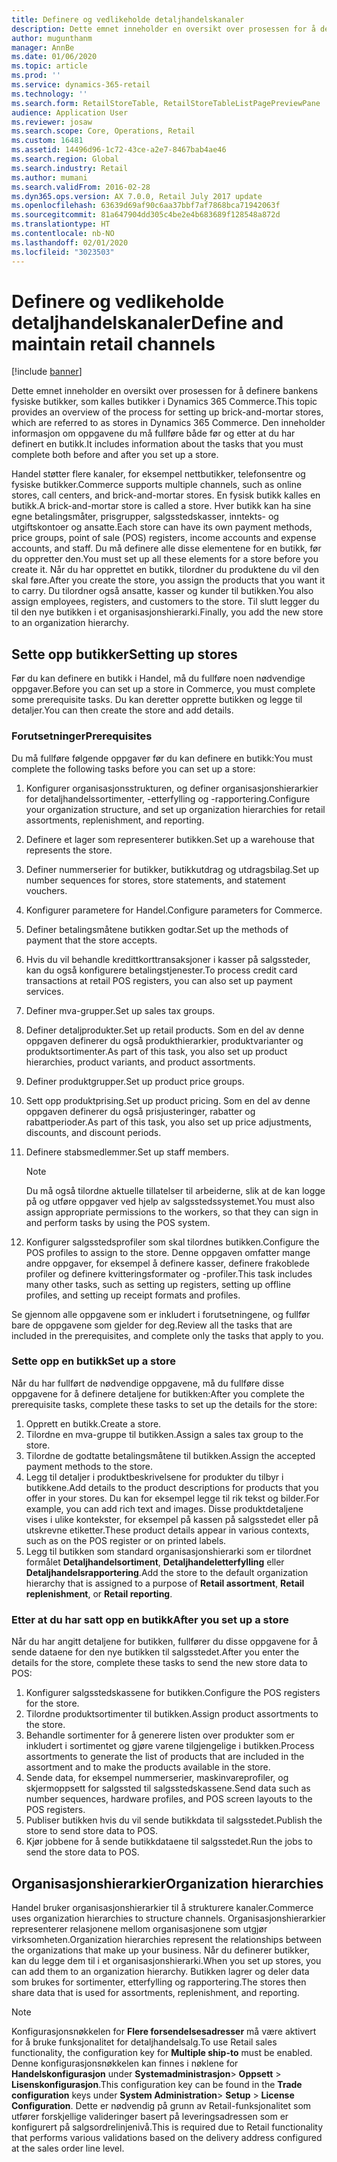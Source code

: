 ```yaml
---
title: Definere og vedlikeholde detaljhandelskanaler
description: Dette emnet inneholder en oversikt over prosessen for å definere bankens fysiske butikker, som kalles butikker i Dynamics 365 Commerce. Den inneholder informasjon om oppgavene du må fullføre både før og etter at du har definert en butikk.
author: mugunthanm
manager: AnnBe
ms.date: 01/06/2020
ms.topic: article
ms.prod: ''
ms.service: dynamics-365-retail
ms.technology: ''
ms.search.form: RetailStoreTable, RetailStoreTableListPagePreviewPane
audience: Application User
ms.reviewer: josaw
ms.search.scope: Core, Operations, Retail
ms.custom: 16481
ms.assetid: 14496d96-1c72-43ce-a2e7-8467bab4ae46
ms.search.region: Global
ms.search.industry: Retail
ms.author: mumani
ms.search.validFrom: 2016-02-28
ms.dyn365.ops.version: AX 7.0.0, Retail July 2017 update
ms.openlocfilehash: 63639d69af90c6aa37bbf7af7868bca71942063f
ms.sourcegitcommit: 81a647904dd305c4be2e4b683689f128548a872d
ms.translationtype: HT
ms.contentlocale: nb-NO
ms.lasthandoff: 02/01/2020
ms.locfileid: "3023503"
---
```

# <a name="define-and-maintain-retail-channels"></a><span data-ttu-id="38417-104">Definere og vedlikeholde detaljhandelskanaler</span><span class="sxs-lookup"><span data-stu-id="38417-104">Define and maintain retail channels</span></span>

[!include [banner](includes/banner.md)]

<span data-ttu-id="38417-105">Dette emnet inneholder en oversikt over prosessen for å definere bankens fysiske butikker, som kalles butikker i Dynamics 365 Commerce.</span><span class="sxs-lookup"><span data-stu-id="38417-105">This topic provides an overview of the process for setting up brick-and-mortar stores, which are referred to as stores in Dynamics 365 Commerce.</span></span> <span data-ttu-id="38417-106">Den inneholder informasjon om oppgavene du må fullføre både før og etter at du har definert en butikk.</span><span class="sxs-lookup"><span data-stu-id="38417-106">It includes information about the tasks that you must complete both before and after you set up a store.</span></span>

<span data-ttu-id="38417-107">Handel støtter flere kanaler, for eksempel nettbutikker, telefonsentre og fysiske butikker.</span><span class="sxs-lookup"><span data-stu-id="38417-107">Commerce supports multiple channels, such as online stores, call centers, and brick-and-mortar stores.</span></span> <span data-ttu-id="38417-108">En fysisk butikk kalles en butikk.</span><span class="sxs-lookup"><span data-stu-id="38417-108">A brick-and-mortar store is called a store.</span></span> <span data-ttu-id="38417-109">Hver butikk kan ha sine egne betalingsmåter, prisgrupper, salgsstedskasser, inntekts- og utgiftskontoer og ansatte.</span><span class="sxs-lookup"><span data-stu-id="38417-109">Each store can have its own payment methods, price groups, point of sale (POS) registers, income accounts and expense accounts, and staff.</span></span> <span data-ttu-id="38417-110">Du må definere alle disse elementene for en butikk, før du oppretter den.</span><span class="sxs-lookup"><span data-stu-id="38417-110">You must set up all these elements for a store before you create it.</span></span> <span data-ttu-id="38417-111">Når du har opprettet en butikk, tilordner du produktene du vil den skal føre.</span><span class="sxs-lookup"><span data-stu-id="38417-111">After you create the store, you assign the products that you want it to carry.</span></span> <span data-ttu-id="38417-112">Du tilordner også ansatte, kasser og kunder til butikken.</span><span class="sxs-lookup"><span data-stu-id="38417-112">You also assign employees, registers, and customers to the store.</span></span> <span data-ttu-id="38417-113">Til slutt legger du til den nye butikken i et organisasjonshierarki.</span><span class="sxs-lookup"><span data-stu-id="38417-113">Finally, you add the new store to an organization hierarchy.</span></span>

## <a name="setting-up-stores"></a><span data-ttu-id="38417-114">Sette opp butikker</span><span class="sxs-lookup"><span data-stu-id="38417-114">Setting up stores</span></span>

<span data-ttu-id="38417-115">Før du kan definere en butikk i Handel, må du fullføre noen nødvendige oppgaver.</span><span class="sxs-lookup"><span data-stu-id="38417-115">Before you can set up a store in Commerce, you must complete some prerequisite tasks.</span></span> <span data-ttu-id="38417-116">Du kan deretter opprette butikken og legge til detaljer.</span><span class="sxs-lookup"><span data-stu-id="38417-116">You can then create the store and add details.</span></span>

### <a name="prerequisites"></a><span data-ttu-id="38417-117">Forutsetninger</span><span class="sxs-lookup"><span data-stu-id="38417-117">Prerequisites</span></span>

<span data-ttu-id="38417-118">Du må fullføre følgende oppgaver før du kan definere en butikk:</span><span class="sxs-lookup"><span data-stu-id="38417-118">You must complete the following tasks before you can set up a store:</span></span>

1. <span data-ttu-id="38417-119">Konfigurer organisasjonsstrukturen, og definer organisasjonshierarkier for detaljhandelssortimenter, -etterfylling og -rapportering.</span><span class="sxs-lookup"><span data-stu-id="38417-119">Configure your organization structure, and set up organization hierarchies for retail assortments, replenishment, and reporting.</span></span>
2. <span data-ttu-id="38417-120">Definere et lager som representerer butikken.</span><span class="sxs-lookup"><span data-stu-id="38417-120">Set up a warehouse that represents the store.</span></span>
3. <span data-ttu-id="38417-121">Definer nummerserier for butikker, butikkutdrag og utdragsbilag.</span><span class="sxs-lookup"><span data-stu-id="38417-121">Set up number sequences for stores, store statements, and statement vouchers.</span></span>
4. <span data-ttu-id="38417-122">Konfigurer parametere for Handel.</span><span class="sxs-lookup"><span data-stu-id="38417-122">Configure parameters for Commerce.</span></span>
5. <span data-ttu-id="38417-123">Definer betalingsmåtene butikken godtar.</span><span class="sxs-lookup"><span data-stu-id="38417-123">Set up the methods of payment that the store accepts.</span></span>
6. <span data-ttu-id="38417-124">Hvis du vil behandle kredittkorttransaksjoner i kasser på salgssteder, kan du også konfigurere betalingstjenester.</span><span class="sxs-lookup"><span data-stu-id="38417-124">To process credit card transactions at retail POS registers, you can also set up payment services.</span></span>
7. <span data-ttu-id="38417-125">Definer mva-grupper.</span><span class="sxs-lookup"><span data-stu-id="38417-125">Set up sales tax groups.</span></span>
8. <span data-ttu-id="38417-126">Definer detaljprodukter.</span><span class="sxs-lookup"><span data-stu-id="38417-126">Set up retail products.</span></span> <span data-ttu-id="38417-127">Som en del av denne oppgaven definerer du også produkthierarkier, produktvarianter og produktsortimenter.</span><span class="sxs-lookup"><span data-stu-id="38417-127">As part of this task, you also set up product hierarchies, product variants, and product assortments.</span></span>
9. <span data-ttu-id="38417-128">Definer produktgrupper.</span><span class="sxs-lookup"><span data-stu-id="38417-128">Set up product price groups.</span></span>
10. <span data-ttu-id="38417-129">Sett opp produktprising.</span><span class="sxs-lookup"><span data-stu-id="38417-129">Set up product pricing.</span></span> <span data-ttu-id="38417-130">Som en del av denne oppgaven definerer du også prisjusteringer, rabatter og rabattperioder.</span><span class="sxs-lookup"><span data-stu-id="38417-130">As part of this task, you also set up price adjustments, discounts, and discount periods.</span></span>
11. <span data-ttu-id="38417-131">Definere stabsmedlemmer.</span><span class="sxs-lookup"><span data-stu-id="38417-131">Set up staff members.</span></span>

    > [!NOTE]
    > <span data-ttu-id="38417-132">Du må også tilordne aktuelle tillatelser til arbeiderne, slik at de kan logge på og utføre oppgaver ved hjelp av salgsstedssystemet.</span><span class="sxs-lookup"><span data-stu-id="38417-132">You must also assign appropriate permissions to the workers, so that they can sign in and perform tasks by using the POS system.</span></span>

12. <span data-ttu-id="38417-133">Konfigurer salgsstedsprofiler som skal tilordnes butikken.</span><span class="sxs-lookup"><span data-stu-id="38417-133">Configure the POS profiles to assign to the store.</span></span> <span data-ttu-id="38417-134">Denne oppgaven omfatter mange andre oppgaver, for eksempel å definere kasser, definere frakoblede profiler og definere kvitteringsformater og -profiler.</span><span class="sxs-lookup"><span data-stu-id="38417-134">This task includes many other tasks, such as setting up registers, setting up offline profiles, and setting up receipt formats and profiles.</span></span>

<span data-ttu-id="38417-135">Se gjennom alle oppgavene som er inkludert i forutsetningene, og fullfør bare de oppgavene som gjelder for deg.</span><span class="sxs-lookup"><span data-stu-id="38417-135">Review all the tasks that are included in the prerequisites, and complete only the tasks that apply to you.</span></span>

### <a name="set-up-a-store"></a><span data-ttu-id="38417-136">Sette opp en butikk</span><span class="sxs-lookup"><span data-stu-id="38417-136">Set up a store</span></span>

<span data-ttu-id="38417-137">Når du har fullført de nødvendige oppgavene, må du fullføre disse oppgavene for å definere detaljene for butikken:</span><span class="sxs-lookup"><span data-stu-id="38417-137">After you complete the prerequisite tasks, complete these tasks to set up the details for the store:</span></span>

1. <span data-ttu-id="38417-138">Opprett en butikk.</span><span class="sxs-lookup"><span data-stu-id="38417-138">Create a store.</span></span>
2. <span data-ttu-id="38417-139">Tilordne en mva-gruppe til butikken.</span><span class="sxs-lookup"><span data-stu-id="38417-139">Assign a sales tax group to the store.</span></span>
3. <span data-ttu-id="38417-140">Tilordne de godtatte betalingsmåtene til butikken.</span><span class="sxs-lookup"><span data-stu-id="38417-140">Assign the accepted payment methods to the store.</span></span>
4. <span data-ttu-id="38417-141">Legg til detaljer i produktbeskrivelsene for produkter du tilbyr i butikkene.</span><span class="sxs-lookup"><span data-stu-id="38417-141">Add details to the product descriptions for products that you offer in your stores.</span></span> <span data-ttu-id="38417-142">Du kan for eksempel legge til rik tekst og bilder.</span><span class="sxs-lookup"><span data-stu-id="38417-142">For example, you can add rich text and images.</span></span> <span data-ttu-id="38417-143">Disse produktdetaljene vises i ulike kontekster, for eksempel på kassen på salgsstedet eller på utskrevne etiketter.</span><span class="sxs-lookup"><span data-stu-id="38417-143">These product details appear in various contexts, such as on the POS register or on printed labels.</span></span>
5. <span data-ttu-id="38417-144">Legg til butikken som standard organisasjonshierarki som er tilordnet formålet **Detaljhandelsortiment**, **Detaljhandeletterfylling** eller **Detaljhandelsrapportering**.</span><span class="sxs-lookup"><span data-stu-id="38417-144">Add the store to the default organization hierarchy that is assigned to a purpose of **Retail assortment**, **Retail replenishment**, or **Retail reporting**.</span></span>

### <a name="after-you-set-up-a-store"></a><span data-ttu-id="38417-145">Etter at du har satt opp en butikk</span><span class="sxs-lookup"><span data-stu-id="38417-145">After you set up a store</span></span>

<span data-ttu-id="38417-146">Når du har angitt detaljene for butikken, fullfører du disse oppgavene for å sende dataene for den nye butikken til salgsstedet.</span><span class="sxs-lookup"><span data-stu-id="38417-146">After you enter the details for the store, complete these tasks to send the new store data to POS:</span></span>

1. <span data-ttu-id="38417-147">Konfigurer salgsstedskassene for butikken.</span><span class="sxs-lookup"><span data-stu-id="38417-147">Configure the POS registers for the store.</span></span>
2. <span data-ttu-id="38417-148">Tilordne produktsortimenter til butikken.</span><span class="sxs-lookup"><span data-stu-id="38417-148">Assign product assortments to the store.</span></span>
3. <span data-ttu-id="38417-149">Behandle sortimenter for å generere listen over produkter som er inkludert i sortimentet og gjøre varene tilgjengelige i butikken.</span><span class="sxs-lookup"><span data-stu-id="38417-149">Process assortments to generate the list of products that are included in the assortment and to make the products available in the store.</span></span>
4. <span data-ttu-id="38417-150">Sende data, for eksempel nummerserier, maskinvareprofiler, og skjermoppsett for salgssted til salgsstedskassene.</span><span class="sxs-lookup"><span data-stu-id="38417-150">Send data such as number sequences, hardware profiles, and POS screen layouts to the POS registers.</span></span>
5. <span data-ttu-id="38417-151">Publiser butikken hvis du vil sende butikkdata til salgsstedet.</span><span class="sxs-lookup"><span data-stu-id="38417-151">Publish the store to send store data to POS.</span></span>
6. <span data-ttu-id="38417-152">Kjør jobbene for å sende butikkdataene til salgsstedet.</span><span class="sxs-lookup"><span data-stu-id="38417-152">Run the jobs to send the store data to POS.</span></span>

## <a name="organization-hierarchies"></a><span data-ttu-id="38417-153">Organisasjonshierarkier</span><span class="sxs-lookup"><span data-stu-id="38417-153">Organization hierarchies</span></span>

<span data-ttu-id="38417-154">Handel bruker organisasjonshierarkier til å strukturere kanaler.</span><span class="sxs-lookup"><span data-stu-id="38417-154">Commerce uses organization hierarchies to structure channels.</span></span> <span data-ttu-id="38417-155">Organisasjonshierarkier representerer relasjonene mellom organisasjonene som utgjør virksomheten.</span><span class="sxs-lookup"><span data-stu-id="38417-155">Organization hierarchies represent the relationships between the organizations that make up your business.</span></span> <span data-ttu-id="38417-156">Når du definerer butikker, kan du legge dem til i et organisasjonshierarki.</span><span class="sxs-lookup"><span data-stu-id="38417-156">When you set up stores, you can add them to an organization hierarchy.</span></span> <span data-ttu-id="38417-157">Butikken lagrer og deler data som brukes for sortimenter, etterfylling og rapportering.</span><span class="sxs-lookup"><span data-stu-id="38417-157">The stores then share data that is used for assortments, replenishment, and reporting.</span></span>

> [!NOTE]
> <span data-ttu-id="38417-158">Konfigurasjonsnøkkelen for **Flere forsendelsesadresser** må være aktivert for å bruke funksjonalitet for detaljhandelsalg.</span><span class="sxs-lookup"><span data-stu-id="38417-158">To use Retail sales functionality, the configuration key for **Multiple ship-to** must be enabled.</span></span> <span data-ttu-id="38417-159">Denne konfigurasjonsnøkkelen kan finnes i nøklene for **Handelskonfigurasjon** under **Systemadministrasjon**\> **Oppsett** \> **Lisenskonfigurasjon**.</span><span class="sxs-lookup"><span data-stu-id="38417-159">This configuration key can be found in the **Trade configuration** keys under **System Administration**\> **Setup** \> **License Configuration**.</span></span> <span data-ttu-id="38417-160">Dette er nødvendig på grunn av Retail-funksjonalitet som utfører forskjellige valideringer basert på leveringsadressen som er konfigurert på salgsordrelinjenivå.</span><span class="sxs-lookup"><span data-stu-id="38417-160">This is required due to Retail functionality that performs various validations based on the delivery address configured at the sales order line level.</span></span>

